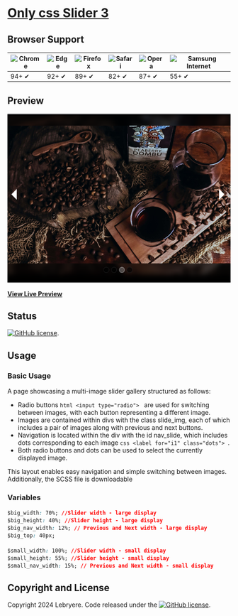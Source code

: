 # [Only css Slider 3](https://lebryere.github.io/Only-css-Slider-3/)

## Browser Support

![Chrome](https://raw.githubusercontent.com/alrra/browser-logos/master/src/chrome/chrome_48x48.png) | ![Edge](https://raw.githubusercontent.com/alrra/browser-logos/master/src/edge/edge_48x48.png) | ![Firefox](https://raw.githubusercontent.com/alrra/browser-logos/master/src/firefox/firefox_48x48.png) | ![Safari](https://raw.githubusercontent.com/alrra/browser-logos/master/src/safari/safari_48x48.png) | ![Opera](https://raw.githubusercontent.com/alrra/browser-logos/master/src/opera/opera_48x48.png) | ![Samsung Internet](https://raw.githubusercontent.com/alrra/browser-logos/master/src/samsung-internet/samsung-internet_48x48.png)
--- | --- | --- | --- | --- | --- |
94+ ✔ | 92+ ✔ | 89+ ✔ | 82+ ✔ | 87+ ✔ | 55+ ✔ |

## Preview

[![Resume Preview](preview.png)](https://lebryere.github.io/Only-css-Slider-3/)

**[View Live Preview](https://lebryere.github.io/Only-css-Slider-3/)**

## Status

[![GitHub license](https://img.shields.io/badge/license-MIT-green?&style=plastic)](https://raw.githubusercontent.com/LeBryere/only-css-slider-3/master/LICENSE).

## Usage

### Basic Usage

A page showcasing a multi-image slider gallery structured as follows:

- Radio buttons ```html <input type="radio"> ``` are used for switching between images, with each button representing a different image.
- Images are contained within divs with the class slide_img, each of which includes a pair of images along with previous and next buttons.
- Navigation is located within the div with the id nav_slide, which includes dots corresponding to each image ```css <label for="i1" class="dots"> ```.
- Both radio buttons and dots can be used to select the currently displayed image.

This layout enables easy navigation and simple switching between images. Additionally, the SCSS file is downloadable

### Variables
```css
$big_width: 70%; //Slider width - large display
$big_height: 40%; //Slider height - large display
$big_nav_width: 12%; // Previous and Next width - large display
$big_top: 40px;

$small_width: 100%; //Slider width - small display
$small_height: 55%; //Slider height - small display
$small_nav_width: 15%; // Previous and Next width - small display
```

## Copyright and License

Copyright 2024 Lebryere. Code released under the [![GitHub license](https://img.shields.io/badge/license-MIT-green?&style=plastic)](https://raw.githubusercontent.com/LeBryere/only-css-slider-3/master/LICENSE).
